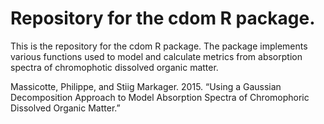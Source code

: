 # Repository for the cdom R package.



This is the repository for the cdom R package. The package implements various functions used to model and calculate metrics from absorption spectra of chromophotic dissolved organic matter.

Massicotte, Philippe, and Stiig Markager. 2015. “Using a Gaussian Decomposition Approach to Model Absorption Spectra of Chromophoric Dissolved Organic Matter.”
